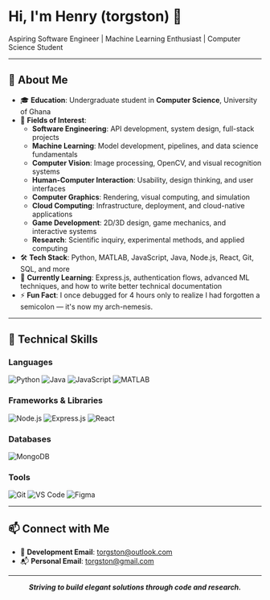 # Hi, I'm Henry (torgston) 👋

Aspiring Software Engineer | Machine Learning Enthusiast | Computer Science Student

---

## 🧭 About Me

- 🎓 **Education**: Undergraduate student in **Computer Science**, University of Ghana
- 🧠 **Fields of Interest**:
  - **Software Engineering**: API development, system design, full-stack projects
  - **Machine Learning**: Model development, pipelines, and data science fundamentals
  - **Computer Vision**: Image processing, OpenCV, and visual recognition systems
  - **Human-Computer Interaction**: Usability, design thinking, and user interfaces
  - **Computer Graphics**: Rendering, visual computing, and simulation
  - **Cloud Computing**: Infrastructure, deployment, and cloud-native applications
  - **Game Development**: 2D/3D design, game mechanics, and interactive systems
  - **Research**: Scientific inquiry, experimental methods, and applied computing
- 🛠️ **Tech Stack**: Python, MATLAB, JavaScript, Java, Node.js, React, Git, SQL, and more
- 🌱 **Currently Learning**: Express.js, authentication flows, advanced ML techniques, and how to write better technical documentation
- ⚡ **Fun Fact**: I once debugged for 4 hours only to realize I had forgotten a semicolon — it's now my arch-nemesis.

---

## 🔧 Technical Skills

### Languages

![Python](https://img.shields.io/badge/-Python-3776AB?style=flat&logo=python&logoColor=white)
![Java](https://img.shields.io/badge/-Java-007396?style=flat&logo=java&logoColor=white)
![JavaScript](https://img.shields.io/badge/-JavaScript-F7DF1E?style=flat&logo=javascript&logoColor=black)
![MATLAB](https://img.shields.io/badge/-MATLAB-0076A8?style=flat&logo=mathworks&logoColor=white)

### Frameworks & Libraries

![Node.js](https://img.shields.io/badge/-Node.js-339933?style=flat&logo=node.js&logoColor=white)
![Express.js](https://img.shields.io/badge/-Express.js-000000?style=flat&logo=express&logoColor=white)
![React](https://img.shields.io/badge/-React-61DAFB?style=flat&logo=react&logoColor=black)

### Databases

![MongoDB](https://img.shields.io/badge/-MongoDB-47A248?style=flat&logo=mongodb&logoColor=white)

### Tools

![Git](https://img.shields.io/badge/-Git-F05032?style=flat&logo=git&logoColor=white)
![VS Code](https://img.shields.io/badge/-VSCode-007ACC?style=flat&logo=visual-studio-code&logoColor=white)
![Figma](https://img.shields.io/badge/-Figma-F24E1E?style=flat&logo=figma&logoColor=white)

---

## 📫 Connect with Me

- 📩 **Development Email**: [torgston@outlook.com](mailto:torgston@outlook.com)
- 📬 **Personal Email**: [torgston@gmail.com](mailto:torgston@gmail.com)

---

<p align="center">
  <strong><em>Striving to build elegant solutions through code and research.</em></strong>
</p>

